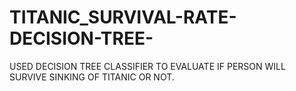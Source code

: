 # TITANIC_SURVIVAL-RATE-DECISION-TREE-
USED DECISION TREE CLASSIFIER TO EVALUATE IF PERSON WILL SURVIVE SINKING OF TITANIC OR NOT.

